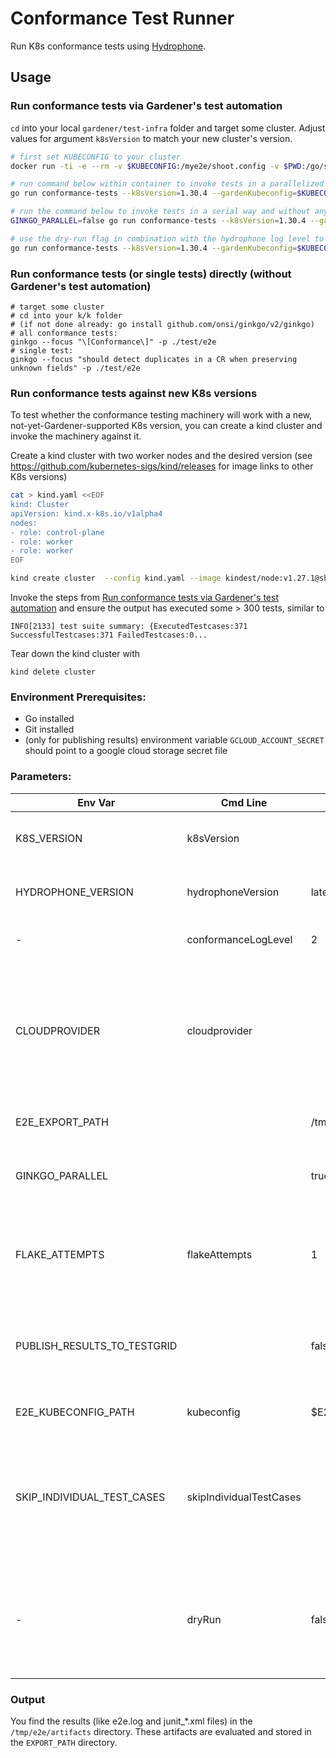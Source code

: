 # Conformance Test Runner

Run K8s conformance tests using [Hydrophone](https://github.com/kubernetes-sigs/hydrophone).

## Usage

### Run conformance tests via Gardener's test automation
`cd` into your local `gardener/test-infra` folder and target some cluster.  Adjust values for argument `k8sVersion` to match your new cluster's version.

```bash
# first set KUBECONFIG to your cluster
docker run -ti -e --rm -v $KUBECONFIG:/mye2e/shoot.config -v $PWD:/go/src/github.com/gardener/test-infra -e E2E_EXPORT_PATH=/tmp/export -e KUBECONFIG=/mye2e/shoot.config --network=host --workdir /go/src/github.com/gardener/test-infra  --platform linux/amd64 golang:1.23 bash

# run command below within container to invoke tests in a parallelized way (keep --cloudprovider=dummy, it means that the tests won't utilize any cloud provider specifics)
go run conformance-tests --k8sVersion=1.30.4 --gardenKubeconfig=$KUBECONFIG --cloudprovider=dummy --flakeAttempts=5

# run the command below to invoke tests in a serial way and without any flakes
GINKGO_PARALLEL=false go run conformance-tests --k8sVersion=1.30.4 --gardenKubeconfig=$KUBECONFIG --cloudprovider=dummy

# use the dry-run flag in combination with the hydrophone log level to see what tests to execute
go run conformance-tests --k8sVersion=1.30.4 --gardenKubeconfig=$KUBECONFIG --cloudprovider=dummy --dryRun
```

### Run conformance tests (or single tests) directly (without Gardener's test automation)
```shell
# target some cluster
# cd into your k/k folder
# (if not done already: go install github.com/onsi/ginkgo/v2/ginkgo)
# all conformance tests:
ginkgo --focus "\[Conformance\]" -p ./test/e2e
# single test:
ginkgo --focus "should detect duplicates in a CR when preserving unknown fields" -p ./test/e2e
``````

### Run conformance tests against new K8s versions
To test whether the conformance testing machinery will work with a new, not-yet-Gardener-supported K8s version, you can create a kind cluster and invoke the machinery against it.

Create a kind cluster with two worker nodes and the desired version (see https://github.com/kubernetes-sigs/kind/releases for image links to other K8s versions)
```bash
cat > kind.yaml <<EOF
kind: Cluster
apiVersion: kind.x-k8s.io/v1alpha4
nodes:
- role: control-plane
- role: worker
- role: worker
EOF

kind create cluster  --config kind.yaml --image kindest/node:v1.27.1@sha256:b7d12ed662b873bd8510879c1846e87c7e676a79fefc93e17b2a52989d3ff42b
```

Invoke the steps from [Run conformance tests via Gardener's test automation](#run-conformance-tests-via-gardeners-test-automation) and ensure the output has executed some > 300 tests, similar to
```shell
INFO[2133] test suite summary: {ExecutedTestcases:371 SuccessfulTestcases:371 FailedTestcases:0...
```

Tear down the kind cluster with
```shell
kind delete cluster
```

### Environment Prerequisites:

- Go installed
- Git installed
- (only for publishing results) environment variable `GCLOUD_ACCOUNT_SECRET` should point to a google cloud storage secret file

### Parameters:

| Env Var                     | Cmd Line | Default                       | Description                                                                                               |
|-----------------------------|---|-------------------------------|-----------------------------------------------------------------------------------------------------------|
| K8S_VERSION                 | k8sVersion |                               | **[Required]** Kubernetes cluster version                                                                 |
| HYDROPHONE_VERSION          | hydrophoneVersion | latest                        | Hydrophone version used for testing                                                                       |
| -                           | conformanceLogLevel | 2                             | Log level passed to hydrophone                                                                            |
| CLOUDPROVIDER               | cloudprovider |                               | **[Required]** Cloud provider (supported: aws, gcp, azure, alicloud, openstack) for uploading the results |
| E2E_EXPORT_PATH             |  | /tmp/e2e/export               | Location to store test results                                                                            |
| GINKGO_PARALLEL             |  | true                          | Runs the tests in parallel with 8 ginkgo nodes.                                                           |
| FLAKE_ATTEMPTS              | flakeAttempts | 1                             | Flake attempts define how many times a failed test should be rerun                                        |
| PUBLISH_RESULTS_TO_TESTGRID |  | false                         | Whether to push test results to google cloud storage, for testgrid                                        |
| E2E_KUBECONFIG_PATH         | kubeconfig | $E2E_EXPORT_PATH/shoot.config | File path of kubeconfig file                                                                              |
| SKIP_INDIVIDUAL_TEST_CASES  | skipIndividualTestCases |                               | A list of ginkgo.skip patterns (regex based) to skip individual test cases. Use "\|" as delimiter.        |
| -                           | dryRun | false                         | Dry Run mode, get all test cases and save them to a file, then print the filename path.                   |

### Output
You find the results (like e2e.log and junit_*.xml files) in the `/tmp/e2e/artifacts` directory. These artifacts are evaluated and stored in the `EXPORT_PATH` directory.

<!-- @import "[TOC]" {cmd="toc" depthFrom=1 depthTo=6 orderedList=false} -->
